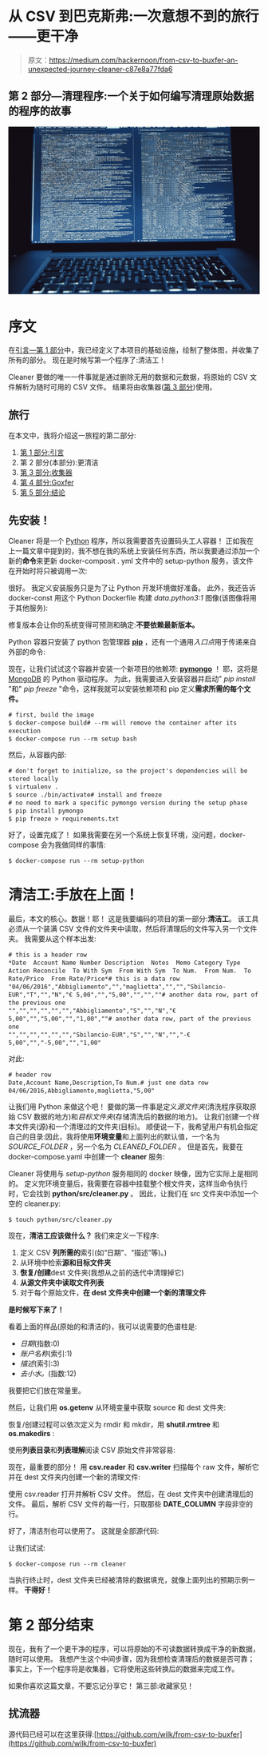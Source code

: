 # 从 CSV 到巴克斯弗:一次意想不到的旅行——更干净

> 原文：<https://medium.com/hackernoon/from-csv-to-buxfer-an-unexpected-journey-cleaner-c87e8a77fda6>

## 第 2 部分—清理程序:一个关于如何编写清理原始数据的程序的故事

![](img/846eecc97d656cb8fb89978e3834478d.png)

# 序文

在[引言—第 1 部分](/@wilk/from-csv-to-buxfer-an-unexpected-journey-introduction-ba43ef768fe2)中，我已经定义了本项目的基础设施，绘制了整体图，并收集了所有的部分。
现在是时候写第一个程序了:清洁工！

Cleaner 要做的唯一一件事就是通过删除无用的数据和元数据，将原始的 CSV 文件解析为随时可用的 CSV 文件。
结果将由收集器([第 3 部分](/@wilk/from-csv-to-buxfer-an-unexpected-journey-collector-4dbde92c1e7b))使用。

## 旅行

在本文中，我将介绍这一旅程的第二部分:

1.  [第 1 部分:引言](/@wilk/from-csv-to-buxfer-an-unexpected-journey-introduction-ba43ef768fe2)
2.  第 2 部分(本部分):更清洁
3.  [第 3 部分:收集器](/@wilk/from-csv-to-buxfer-an-unexpected-journey-collector-4dbde92c1e7b)
4.  [第 4 部分:Goxfer](/@wilk/from-csv-to-buxfer-an-unexpected-journey-goxfer-88d8a14e8905)
5.  [第 5 部分:结论](/@wilk/from-csv-to-buxfer-an-unexpected-journey-conclusions-b1274aa9841e)

## 先安装！

Cleaner 将是一个 [Python](https://hackernoon.com/tagged/python) 程序，所以我需要首先设置码头工人容器！
正如我在上一篇文章中提到的，我不想在我的系统上安装任何东西，所以我要通过添加一个新的**命令**来更新 docker-composit . yml 文件中的 setup-python 服务，该文件在开始时将只被调用一次:

很好。
我定义安装服务只是为了让 Python 开发环境做好准备。
此外，我还告诉 docker-const 用这个 Python Dockerfile 构建 *data.python3:1* 图像(该图像将用于其他服务):

修复版本会让你的系统变得可预测和确定:**不要依赖最新版本。**

Python 容器只安装了 python 包管理器 [**pip**](https://pypi.python.org/pypi/pip) ，还有一个通用*入口点*用于传递来自外部的命令:

现在，让我们试试这个容器并安装一个新项目的依赖项: [**pymongo**](https://api.mongodb.com/python/current/) ！
耶，这将是 [MongoDB](https://hackernoon.com/tagged/mongodb) 的 Python 驱动程序。
为此，我需要进入安装容器并启动" *pip install* "和" *pip freeze* "命令，这样我就可以安装依赖项和 pip 定义**需求所需的每个文件。**

```
# first, build the image
$ docker-compose build# --rm will remove the container after its execution
$ docker-compose run --rm setup bash
```

然后，从容器内部:

```
# don't forget to initialize, so the project's dependencies will be stored locally
$ virtualenv .
$ source ./bin/activate# install and freeze
# no need to mark a specific pymongo version during the setup phase
$ pip install pymongo
$ pip freeze > requirements.txt
```

好了，设置完成了！
如果我需要在另一个系统上恢复环境，没问题，docker-compose 会为我做同样的事情:

```
$ docker-compose run --rm setup-python
```

# 清洁工:手放在上面！

最后，本文的核心。数据！耶！
这是我要编码的项目的第一部分:**清洁工**。
该工具必须从一个装满 CSV 文件的文件夹中读取，然后将清理后的文件写入另一个文件夹。
我需要从这个样本出发:

```
# this is a header row
*Date  Account Name Number Description  Notes  Memo Category Type Action Reconcile  To With Sym  From With Sym  To Num.  From Num.  To Rate/Price  From Rate/Price*# this is a data row
"04/06/2016","Abbigliamento","","maglietta","","","Sbilancio-EUR","T","","N","€ 5,00","","5,00","","",""# another data row, part of the previous one
"","","","","","","Abbigliamento","S","","N","€ 5,00","","5,00","","1,00",""# another data row, part of the previous one
"","","","","","","Sbilancio-EUR","S","","N","","-€ 5,00","","-5,00","","1,00"
```

对此:

```
# header row
Date,Account Name,Description,To Num.# just one data row
04/06/2016,Abbigliamento,maglietta,"5,00"
```

让我们用 Python 来做这个吧！
要做的第一件事是定义*源文件夹*(清洗程序获取原始 CSV 数据的地方)和*目标文件夹*(存储清洗后的数据的地方)。
让我们创建一个样本文件夹(源)和一个清理过的文件夹(目标)。
顺便说一下，我希望用户有机会指定自己的目录:因此，我将使用**环境变量**和上面列出的默认值，一个名为 *SOURCE_FOLDER* ，另一个名为 *CLEANED_FOLDER* 。
但是首先，我要在 docker-compose.yaml 中创建一个 **cleaner** 服务:

Cleaner 将使用与 *setup-python* 服务相同的 docker 映像，因为它实际上是相同的。
定义完环境变量后，我需要在容器中挂载整个根文件夹，这样当命令执行时，它会找到 **python/src/cleaner.py** 。
因此，让我们在 src 文件夹中添加一个空的 cleaner.py:

```
$ touch python/src/cleaner.py
```

现在，**清洁工应该做什么？**
我们来定义一下程序:

1.  定义 CSV **列所需的**索引(如“日期”、“描述”等)。)
2.  从环境中检索**源和目标文件夹**
3.  **恢复/创建**dest 文件夹(我想从之前的迭代中清理掉它)
4.  **从源文件夹中读取文件列表**
5.  对于每个原始文件，**在 dest 文件夹中创建一个新的清理文件**

**是时候写下来了！**

看着上面的样品(原始的和清洁的)，我可以说需要的色谱柱是:

*   *日期*(指数:0)
*   *账户名称*(索引:1)
*   *描述*(索引:3)
*   *去小水。*(指数:12)

我要把它们放在常量里。

然后，让我们用 **os.getenv** 从环境变量中获取 source 和 dest 文件夹:

恢复/创建过程可以依次定义为 rmdir 和 mkdir，用 **shutil.rmtree** 和 **os.makedirs** :

使用**列表目录**和**列表理解**阅读 CSV 原始文件非常容易:

现在，最重要的部分！
用 **csv.reader** 和 **csv.writer** 扫描每个 raw 文件，解析它并在 dest 文件夹内创建一个新的清理文件:

使用 csv.reader 打开并解析 CSV 文件。
然后，在 dest 文件夹中创建清理后的文件。
最后，解析 CSV 文件的每一行，只取那些 **DATE_COLUMN** 字段非空的行。

好了，清洁剂也可以使用了。
这就是全部源代码:

让我们试试:

```
$ docker-compose run --rm cleaner
```

当执行终止时，dest 文件夹已经被清除的数据填充，就像上面列出的预期示例一样。
**干得好！**

# 第 2 部分结束

现在，我有了一个更干净的程序，可以将原始的不可读数据转换成干净的新数据，随时可以使用。
我想产生这个中间步骤，因为我想检查清理后的数据是否可靠；事实上，下一个程序将是收集器，它将使用这些转换后的数据来完成工作。

如果你喜欢这篇文章，不要忘记分享它！
第三部:收藏家见！

## 扰流器

源代码已经可以在这里获得:[https://github.com/wilk/from-csv-to-buxfer](https://github.com/wilk/from-csv-to-buxfer)
